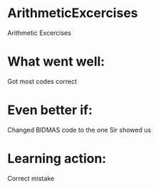 ArithmeticExcercises
====================

Arithmetic Excercises

What went well:
================
Got most codes correct

Even better if:
================
Changed BIDMAS code to the one Sir showed us

Learning action:
================
Correct mistake
